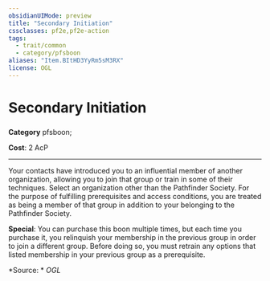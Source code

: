```yaml
---
obsidianUIMode: preview
title: "Secondary Initiation"
cssclasses: pf2e,pf2e-action
tags:
  - trait/common
  - category/pfsboon
aliases: "Item.BItHD3YyRm5sM3RX"
license: OGL
---
```

# Secondary Initiation

### 

**Category** pfsboon; 




**Cost**: 2 AcP

* * *

Your contacts have introduced you to an influential member of another organization, allowing you to join that group or train in some of their techniques. Select an organization other than the Pathfinder Society. For the purpose of fulfilling prerequisites and access conditions, you are treated as being a member of that group in addition to your belonging to the Pathfinder Society.

**Special**: You can purchase this boon multiple times, but each time you purchase it, you relinquish your membership in the previous group in order to join a different group. Before doing so, you must retrain any options that listed membership in your previous group as a prerequisite.

*Source: *
*OGL*